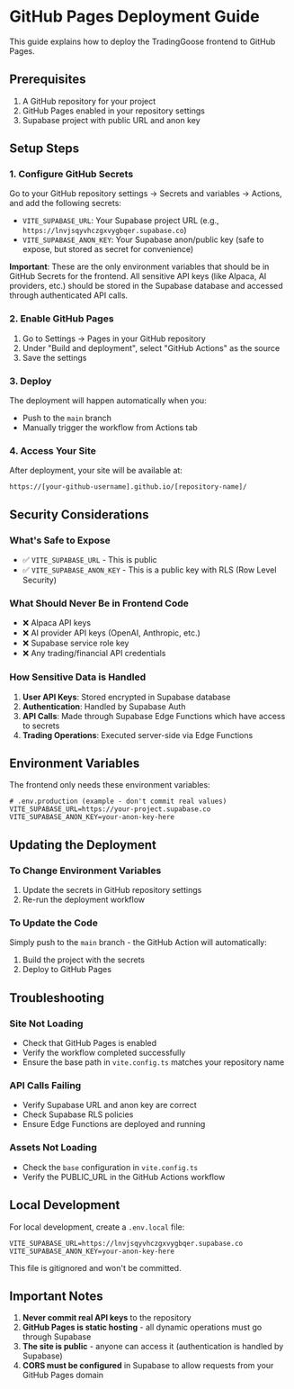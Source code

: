 # GitHub Pages Deployment Guide

This guide explains how to deploy the TradingGoose frontend to GitHub Pages.

## Prerequisites

1. A GitHub repository for your project
2. GitHub Pages enabled in your repository settings
3. Supabase project with public URL and anon key

## Setup Steps

### 1. Configure GitHub Secrets

Go to your GitHub repository settings → Secrets and variables → Actions, and add the following secrets:

- `VITE_SUPABASE_URL`: Your Supabase project URL (e.g., `https://lnvjsqyvhczgxvygbqer.supabase.co`)
- `VITE_SUPABASE_ANON_KEY`: Your Supabase anon/public key (safe to expose, but stored as secret for convenience)

**Important**: These are the only environment variables that should be in GitHub Secrets for the frontend. All sensitive API keys (like Alpaca, AI providers, etc.) should be stored in the Supabase database and accessed through authenticated API calls.

### 2. Enable GitHub Pages

1. Go to Settings → Pages in your GitHub repository
2. Under "Build and deployment", select "GitHub Actions" as the source
3. Save the settings

### 3. Deploy

The deployment will happen automatically when you:
- Push to the `main` branch
- Manually trigger the workflow from Actions tab

### 4. Access Your Site

After deployment, your site will be available at:
```
https://[your-github-username].github.io/[repository-name]/
```

## Security Considerations

### What's Safe to Expose

- ✅ `VITE_SUPABASE_URL` - This is public
- ✅ `VITE_SUPABASE_ANON_KEY` - This is a public key with RLS (Row Level Security)

### What Should Never Be in Frontend Code

- ❌ Alpaca API keys
- ❌ AI provider API keys (OpenAI, Anthropic, etc.)
- ❌ Supabase service role key
- ❌ Any trading/financial API credentials

### How Sensitive Data is Handled

1. **User API Keys**: Stored encrypted in Supabase database
2. **Authentication**: Handled by Supabase Auth
3. **API Calls**: Made through Supabase Edge Functions which have access to secrets
4. **Trading Operations**: Executed server-side via Edge Functions

## Environment Variables

The frontend only needs these environment variables:

```env
# .env.production (example - don't commit real values)
VITE_SUPABASE_URL=https://your-project.supabase.co
VITE_SUPABASE_ANON_KEY=your-anon-key-here
```

## Updating the Deployment

### To Change Environment Variables

1. Update the secrets in GitHub repository settings
2. Re-run the deployment workflow

### To Update the Code

Simply push to the `main` branch - the GitHub Action will automatically:
1. Build the project with the secrets
2. Deploy to GitHub Pages

## Troubleshooting

### Site Not Loading

- Check that GitHub Pages is enabled
- Verify the workflow completed successfully
- Ensure the base path in `vite.config.ts` matches your repository name

### API Calls Failing

- Verify Supabase URL and anon key are correct
- Check Supabase RLS policies
- Ensure Edge Functions are deployed and running

### Assets Not Loading

- Check the `base` configuration in `vite.config.ts`
- Verify the PUBLIC_URL in the GitHub Actions workflow

## Local Development

For local development, create a `.env.local` file:

```env
VITE_SUPABASE_URL=https://lnvjsqyvhczgxvygbqer.supabase.co
VITE_SUPABASE_ANON_KEY=your-anon-key-here
```

This file is gitignored and won't be committed.

## Important Notes

1. **Never commit real API keys** to the repository
2. **GitHub Pages is static hosting** - all dynamic operations must go through Supabase
3. **The site is public** - anyone can access it (authentication is handled by Supabase)
4. **CORS must be configured** in Supabase to allow requests from your GitHub Pages domain